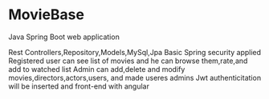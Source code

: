 # MovieBase

Java Spring Boot web application 

Rest Controllers,Repository,Models,MySql,Jpa
Basic Spring security applied
Registered user can see list of movies and he can browse them,rate,and add to watched list 
Admin can add,delete and modify movies,directors,actors,users, and made useres admins
Jwt authenticitation will be inserted and front-end with angular


